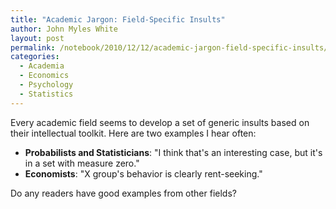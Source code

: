 ```yaml
---
title: "Academic Jargon: Field-Specific Insults"
author: John Myles White
layout: post
permalink: /notebook/2010/12/12/academic-jargon-field-specific-insults/
categories:
  - Academia
  - Economics
  - Psychology
  - Statistics
---
```


Every academic field seems to develop a set of generic insults based on their intellectual toolkit. Here are two examples I hear often:

* **Probabilists and Statisticians**: "I think that's an interesting case, but it's in a set with measure zero."
* **Economists**: "X group's behavior is clearly rent-seeking."

Do any readers have good examples from other fields?
